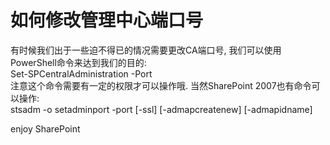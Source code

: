 # 如何修改管理中心端口号

有时候我们出于一些迫不得已的情况需要更改CA端口号, 我们可以使用PowerShell命令来达到我们的目的:      
Set-SPCentralAdministration -Port <PortNumber>      
注意这个命令需要有一定的权限才可以操作哦. 当然SharePoint 2007也有命令可以操作:      
stsadm -o setadminport -port <port> [-ssl] [-admapcreatenew] [-admapidname] <application pool name>      

enjoy SharePoint